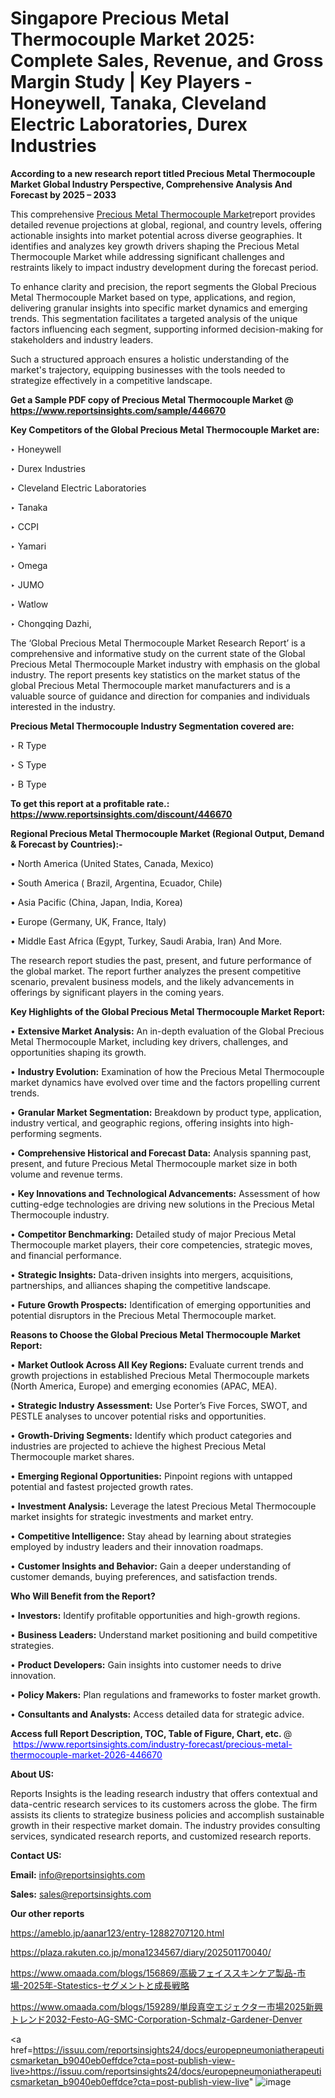 # Singapore Precious Metal Thermocouple Market 2025: Complete Sales, Revenue, and Gross Margin Study | Key Players - Honeywell, Tanaka, Cleveland Electric Laboratories, Durex Industries

<strong>According to a new research report titled Precious Metal Thermocouple Market Global Industry Perspective, Comprehensive Analysis And Forecast by 2025 – 2033</strong>

This comprehensive <a href=https://www.reportsinsights.com/sample/446670>Precious Metal Thermocouple Market</a>report provides detailed revenue projections at global, regional, and country levels, offering actionable insights into market potential across diverse geographies. It identifies and analyzes key growth drivers shaping the Precious Metal Thermocouple Market while addressing significant challenges and restraints likely to impact industry development during the forecast period.

To enhance clarity and precision, the report segments the Global Precious Metal Thermocouple Market based on type, applications, and region, delivering granular insights into specific market dynamics and emerging trends. This segmentation facilitates a targeted analysis of the unique factors influencing each segment, supporting informed decision-making for stakeholders and industry leaders.

Such a structured approach ensures a holistic understanding of the market's trajectory, equipping businesses with the tools needed to strategize effectively in a competitive landscape.

<strong>Get a Sample PDF copy of Precious Metal Thermocouple Market </strong><strong>@<a href=https://www.reportsinsights.com/sample/446670 style=color:#0000ff;> https://www.reportsinsights.com/sample/446670</a></strong></font>

<strong>Key Competitors of the Global Precious Metal Thermocouple Market are:</strong>

‣ Honeywell

‣ Durex Industries

‣ Cleveland Electric Laboratories

‣ Tanaka

‣ CCPI

‣ Yamari

‣ Omega

‣ JUMO

‣ Watlow

‣ Chongqing Dazhi,

The ‘Global Precious Metal Thermocouple Market Research Report’ is a comprehensive and informative study on the current state of the Global Precious Metal Thermocouple Market industry with emphasis on the global industry. The report presents key statistics on the market status of the global Precious Metal Thermocouple market manufacturers and is a valuable source of guidance and direction for companies and individuals interested in the industry.

<strong>Precious Metal Thermocouple Industry Segmentation covered are:</strong>

‣ R Type

‣ S Type

‣ B Type

<strong>To get this report at a profitable rate.: <a href=https://www.reportsinsights.com/discount/446670 style=color:#0000ff;>https://www.reportsinsights.com/discount/446670</a></strong></font>

<strong>Regional Precious Metal Thermocouple Market (Regional Output, Demand &amp; Forecast by Countries):-</strong>

• North America (United States, Canada, Mexico)

• South America ( Brazil, Argentina, Ecuador, Chile)

• Asia Pacific (China, Japan, India, Korea)

• Europe (Germany, UK, France, Italy)

• Middle East Africa (Egypt, Turkey, Saudi Arabia, Iran) And More.

The research report studies the past, present, and future performance of the global market. The report further analyzes the present competitive scenario, prevalent business models, and the likely advancements in offerings by significant players in the coming years.

<strong>Key Highlights of the Global Precious Metal Thermocouple Market Report:</strong>

• <strong>Extensive Market Analysis:</strong> An in-depth evaluation of the Global Precious Metal Thermocouple Market, including key drivers, challenges, and opportunities shaping its growth.

• <strong>Industry Evolution:</strong> Examination of how the Precious Metal Thermocouple market dynamics have evolved over time and the factors propelling current trends.

• <strong>Granular Market Segmentation:</strong> Breakdown by product type, application, industry vertical, and geographic regions, offering insights into high-performing segments.

• <strong>Comprehensive Historical and Forecast Data:</strong> Analysis spanning past, present, and future Precious Metal Thermocouple market size in both volume and revenue terms.

• <strong>Key Innovations and Technological Advancements:</strong> Assessment of how cutting-edge technologies are driving new solutions in the Precious Metal Thermocouple industry.

• <strong>Competitor Benchmarking:</strong> Detailed study of major Precious Metal Thermocouple market players, their core competencies, strategic moves, and financial performance.

• <strong>Strategic Insights:</strong> Data-driven insights into mergers, acquisitions, partnerships, and alliances shaping the competitive landscape.

• <strong>Future Growth Prospects:</strong> Identification of emerging opportunities and potential disruptors in the Precious Metal Thermocouple market.

<strong>Reasons to Choose the Global Precious Metal Thermocouple Market Report:</strong>

• <strong>Market Outlook Across All Key Regions:</strong> Evaluate current trends and growth projections in established Precious Metal Thermocouple markets (North America, Europe) and emerging economies (APAC, MEA).

• <strong>Strategic Industry Assessment:</strong> Use Porter’s Five Forces, SWOT, and PESTLE analyses to uncover potential risks and opportunities.

• <strong>Growth-Driving Segments:</strong> Identify which product categories and industries are projected to achieve the highest Precious Metal Thermocouple market shares.

• <strong>Emerging Regional Opportunities:</strong> Pinpoint regions with untapped potential and fastest projected growth rates.

• <strong>Investment Analysis:</strong> Leverage the latest Precious Metal Thermocouple market insights for strategic investments and market entry.

• <strong>Competitive Intelligence:</strong> Stay ahead by learning about strategies employed by industry leaders and their innovation roadmaps.

• <strong>Customer Insights and Behavior:</strong> Gain a deeper understanding of customer demands, buying preferences, and satisfaction trends.

<strong>Who Will Benefit from the Report?</strong>

• <strong>Investors:</strong> Identify profitable opportunities and high-growth regions.

• <strong>Business Leaders:</strong> Understand market positioning and build competitive strategies.

• <strong>Product Developers:</strong> Gain insights into customer needs to drive innovation.

• <strong>Policy Makers:</strong> Plan regulations and frameworks to foster market growth.

• <strong>Consultants and Analysts:</strong> Access detailed data for strategic advice.
</ul>
<strong>Access full Report Description, TOC, Table of Figure, Chart, etc. </strong>@  <a href=https://www.reportsinsights.com/industry-forecast/precious-metal-thermocouple-market-2026-446670 style=color:#0000ff;>https://www.reportsinsights.com/industry-forecast/precious-metal-thermocouple-market-2026-446670</a></font>

<strong><strong>About US</strong>:</strong>

Reports Insights is the leading research industry that offers contextual and data-centric research services to its customers across the globe. The firm assists its clients to strategize business policies and accomplish sustainable growth in their respective market domain. The industry provides consulting services, syndicated research reports, and customized research reports.

<strong>Contact US:</strong>

<p class=""""><b>Email:</b> <a href=mailto:info@reportsinsights.com>info@reportsinsights.com</a></p>
<p class=""""><b>Sales:</b> <a href=mailto:sales@reportsinsights.com>sales@reportsinsights.com</a></p>

<strong>Our other reports</strong>

<a href=https://ameblo.jp/aanar123/entry-12882707120.html>https://ameblo.jp/aanar123/entry-12882707120.html</a>

<a href=https://plaza.rakuten.co.jp/mona1234567/diary/202501170040/>https://plaza.rakuten.co.jp/mona1234567/diary/202501170040/</a>

<a href=https://www.omaada.com/blogs/156869/高級フェイススキンケア製品-市場-2025年-Statestics-セグメントと成長戦略>https://www.omaada.com/blogs/156869/高級フェイススキンケア製品-市場-2025年-Statestics-セグメントと成長戦略</a>

<a href=https://www.omaada.com/blogs/159289/単段真空エジェクター市場2025新興トレンド2032-Festo-AG-SMC-Corporation-Schmalz-Gardener-Denver>https://www.omaada.com/blogs/159289/単段真空エジェクター市場2025新興トレンド2032-Festo-AG-SMC-Corporation-Schmalz-Gardener-Denver</a>

<a href=https://issuu.com/reportsinsights24/docs/europepneumoniatherapeuticsmarketan_b9040eb0effdce?cta=post-publish-view-live>https://issuu.com/reportsinsights24/docs/europepneumoniatherapeuticsmarketan_b9040eb0effdce?cta=post-publish-view-live</a>"
![image](https://github.com/user-attachments/assets/8f9c7687-2878-4ce3-beaa-4639d98bd1a6)

